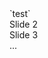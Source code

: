<link rel="stylesheet" href="https://unpkg.com/swiper/css/swiper.min.css">
<script src="https://unpkg.com/swiper/js/swiper.min.js"></script>
<!-- Slider main container -->
<div class="swiper-container">
<!-- Additional required wrapper -->
<div class="swiper-wrapper">
<!-- Slides -->
<div class="swiper-slide">
<div markdown="1">`test`</div>
</div>
<div class="swiper-slide">Slide 2</div>
<div class="swiper-slide">Slide 3</div>
...
</div>
<!-- If we need pagination -->
<div class="swiper-pagination"></div>
<!-- If we need navigation buttons -->
<div class="swiper-button-prev"></div>
<div class="swiper-button-next"></div>
<!-- If we need scrollbar -->
<div class="swiper-scrollbar"></div>
  <script>
  var mySwiper = new Swiper ('.swiper-container', {
    // Optional parameters
    direction: 'vertical',
    loop: true,

    // If we need pagination
    pagination: {
      el: '.swiper-pagination',
    },

    // Navigation arrows
    navigation: {
      nextEl: '.swiper-button-next',
      prevEl: '.swiper-button-prev',
    },

    // And if we need scrollbar
    scrollbar: {
      el: '.swiper-scrollbar',
    },
  })
  </script>